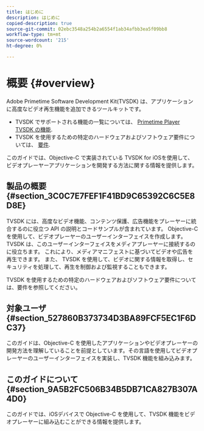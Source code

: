 ```yaml
---
title: はじめに
description: はじめに
copied-description: true
source-git-commit: 02ebc3548a254b2a6554f1ab34afbb3ea5f09bb8
workflow-type: tm+mt
source-wordcount: '215'
ht-degree: 0%

---
```


# 概要 {#overview}

Adobe Primetime Software Development Kit(TVSDK) は、アプリケーションに高度なビデオ再生機能を追加できるツールキットです。

* TVSDK でサポートされる機能の一覧については、 [Primetime Player TVSDK の機能](../../ios-3x-introduction/ios-3x-overview/ios-3x-overview-of-the-player.md).
* TVSDK を使用するための特定のハードウェアおよびソフトウェア要件については、 [要件](../../ios-3x-introduction/ios-3x-requirements.md).

このガイドでは、Objective-C で実装されている TVSDK for iOSを使用して、ビデオプレーヤーアプリケーションを開発する方法に関する情報を提供します。

## 製品の概要 {#section_3C0C7E7FEF1F41BD9C65392C6C5E8D8E}

TVSDK には、高度なビデオ機能、コンテンツ保護、広告機能をプレーヤーに統合するのに役立つ API の説明とコードサンプルが含まれています。 Objective-C を使用して、ビデオプレーヤーのユーザーインターフェイスを作成します。 TVSDK は、このユーザーインターフェイスをメディアプレーヤーに接続するのに役立ちます。 これにより、メディアマニフェストに基づいてビデオや広告を再生できます。 また、 TVSDK を使用して、ビデオに関する情報を取得し、セキュリティを処理して、再生を制御および監視することもできます。

TVSDK を使用するための特定のハードウェアおよびソフトウェア要件については、要件を参照してください。

## 対象ユーザ {#section_527860B373734D3BA89FCF5EC1F6DC37}

このガイドは、Objective-C を使用したアプリケーションやビデオプレーヤーの開発方法を理解していることを前提としています。その言語を使用してビデオプレーヤーのユーザーインターフェイスを実装し、TVSDK 機能を組み込みます。

## このガイドについて {#section_9A5B2FC506B34B5DB71CA827B307A4D0}

このガイドでは、iOSデバイスで Objective-C を使用して、TVSDK 機能をビデオプレーヤーに組み込むことができる情報を提供します。
